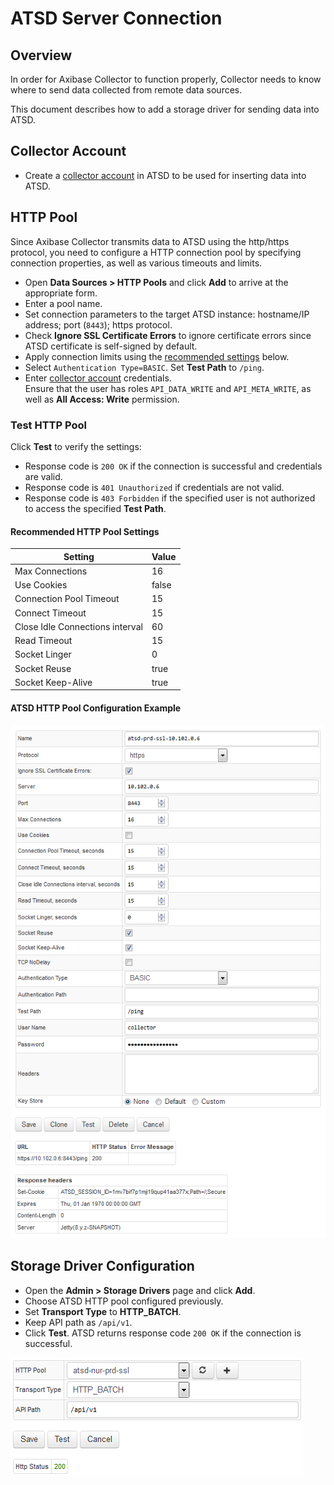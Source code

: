 # ATSD Server Connection

## Overview

In order for Axibase Collector to function properly, Collector needs to know where to send data collected from remote data sources.

This document describes how to add a storage driver for sending data into ATSD.

## Collector Account

* Create a [collector account](https://axibase.com/docs/atsd/administration/collector-account.html) in ATSD to be used for inserting data into ATSD.

## HTTP Pool

Since Axibase Collector transmits data to ATSD using the http/https protocol, you need to configure a HTTP connection pool by specifying connection properties, as well as various timeouts and limits.

* Open **Data Sources > HTTP Pools** and click **Add** to arrive at the appropriate form.
* Enter a pool name.
* Set connection parameters to the target ATSD instance: hostname/IP address; port (`8443`); https protocol.
* Check **Ignore SSL Certificate Errors** to ignore certificate errors since ATSD certificate is self-signed by default.
* Apply connection limits using the [recommended settings](#recommended-http-pool-settings) below.
* Select `Authentication Type=BASIC`. Set **Test Path** to `/ping`.
* Enter [collector account](https://axibase.com/docs/atsd/administration/collector-account.html) credentials. <br>Ensure that the user has roles `API_DATA_WRITE` and `API_META_WRITE`, as well as **All Access: Write** permission.

### Test HTTP Pool

Click **Test** to verify the settings:

* Response code is `200 OK` if the connection is successful and credentials are valid.
* Response code is `401 Unauthorized` if credentials are not valid.
* Response code is `403 Forbidden` if the specified user is not authorized to access the specified **Test Path**.

#### Recommended HTTP Pool Settings

**Setting** | **Value**
----- | -----
Max Connections | 16
Use Cookies | false
Connection Pool Timeout | 15
Connect Timeout | 15
Close Idle Connections interval | 60
Read Timeout | 15
Socket Linger | 0
Socket Reuse | true
Socket Keep-Alive | true

#### ATSD HTTP Pool Configuration Example

![ATSD HTTP Pool](./images/atsd_pool.png)

## Storage Driver Configuration

* Open the **Admin > Storage Drivers** page and click **Add**.
* Choose ATSD HTTP pool configured previously.
* Set **Transport Type** to **HTTP_BATCH**.
* Keep API path as `/api/v1`.
* Click **Test**. ATSD returns response code `200 OK` if the connection is successful.

![ATSD Server Test](./images/atsd_server.png)